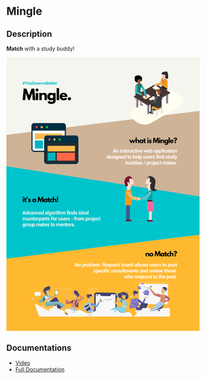 # Mingle

## Description

**Match** with a study buddy!

![alt text](https://github.com/asherhy/Mingle/blob/main/public/images/2661.png?raw=true)


## Documentations
- [Video](https://drive.google.com/file/d/1A9J-krnBzOBfQrbq-fVUUIA2wU2bPPOb/view?usp=sharing)
- [Full Documentation](https://docs.google.com/document/d/1wuzvOuWtlTnFJwOhVG97HyBBUNdEpIkExNEiSD_mfGI/edit?usp=sharing)



